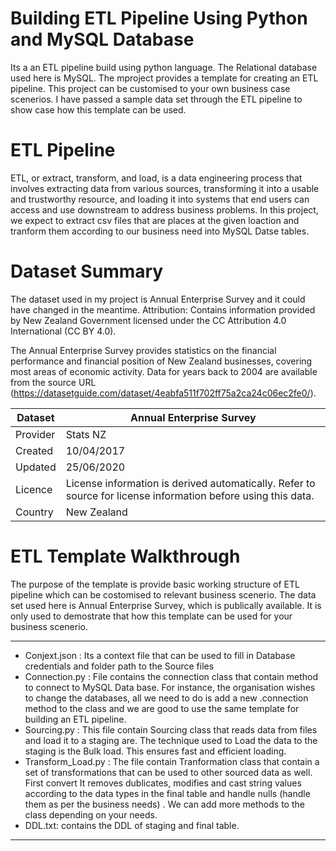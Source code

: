 # Building ETL Pipeline Using Python and MySQL Database
Its a an ETL pipeline build using python language. The Relational database used here is MySQL. The mproject provides a template for creating an ETL pipeline. This project can be customised to your own business case scenerios. I have passed a sample data set through the ETL pipeline to show case how this template can be used.

# ETL Pipeline
ETL, or extract, transform, and load, is a data engineering process that involves extracting data from various sources, transforming it into a usable and trustworthy resource, and loading it into systems that end users can access and use downstream to address business problems. In this project, we expect to extract csv files that are places at the given loaction and tranform them according to our business need into MySQL Datse tables.

# Dataset Summary
The dataset used in my project is Annual Enterprise Survey and it could have changed in the meantime. Attribution: Contains information provided by New Zealand Government licensed under the CC Attribution 4.0 International (CC BY 4.0).

The Annual Enterprise Survey provides statistics on the financial performance and financial position of New Zealand businesses, covering most areas of economic activity. Data for years back to 2004 are available from the source URL (https://datasetguide.com/dataset/4eabfa511f702ff75a2ca24c06ec2fe0/).

|  Dataset          	|   Annual Enterprise Survey	|
|---                	|---	                        |
|    Provider       	|   Stats NZ     	            |
|    Created            |   10/04/2017   	            |
|    Updated	        |   25/06/2020  	            |
|    Licence            |   License information is derived automatically. Refer to source for license information before using this data.	|
|    Country            |    New Zealand            	|

# ETL Template Walkthrough
The purpose of the template is provide basic working structure of ETL pipeline which can be costomised to relevant business scenerio. The data set used here is Annual Enterprise Survey, which is publically available. It is only used to demostrate that how this template can be used for your business scenerio.

*** 

* Conjext.json : Its a context file that can be used to fill in Database credentials and folder path to the Source files
* Connection.py : File contains the connection class that contain method to connect to MySQL Data base. For instance, the organisation wishes to change the databases, all we need to do is add a new .connection method to the class and we are good to use the same template for building an ETL pipeline.
* Sourcing.py : This file contain Sourcing class that reads data from files and load it to a staging are. The technique used to Load the data to the staging is the Bulk load. This ensures fast and efficient loading.
* Transform_Load.py : The file contain Tranformation class that contain a set of transformations that can be used to other sourced data as well. First convert It removes dublicates, modifies and cast string values according to the data types in the final table and handle nulls (handle them as per the business needs) . We can add more methods to the class depending on your needs.
* DDL.txt: contains the DDL of staging and final table.

***
